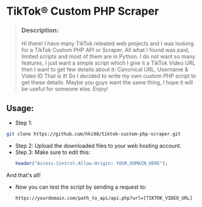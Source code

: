 # TikTok® Custom PHP Scraper

> ### Description:
> Hi there! I have many TikTok releated web projects and I was looking for a TikTok Custom PHP API or Scraper, All what I found was paid, limited scripts and most of them are in Python. I do not want so many features, I just want a simple script which I give it a TikTok Video URL then I want to get few details about it: Canonical URL, Username & Video ID That is it!
> So I decided to write my own custom PHP script to get these details.
> Maybe you guys want the same thing, I hope it will be useful for someone else. Enjoy!

## Usage:
- Step 1:
```bash
git clone https://github.com/hki98/tiktok-custom-php-scraper.git
```
- Step 2:
  Upload the downloaded files to your web hosting account.
- Step 3:
  Make sure to edit this:
  ```php
  header("Access-Control-Allow-Origin: YOUR_DOMAIN_HERE");
  ```
And that's all!

- Now you can test the script by sending a request to:
  ```bash
  https://yourdomain.com/path_to_api/api.php?url=[TIKTOK_VIDEO_URL]
  ```
